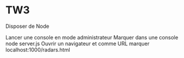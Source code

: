# TW3

Disposer de Node

Lancer une console en mode administrateur
Marquer dans une console node server.js
Ouvrir un navigateur et comme URL marquer localhost:1000/radars.html
